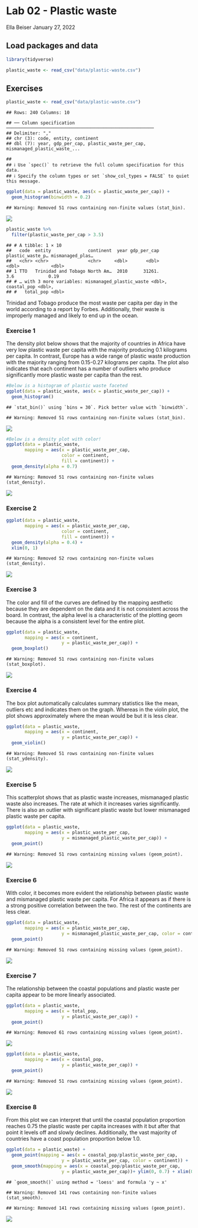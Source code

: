Lab 02 - Plastic waste
================
Ella Beiser
January 27, 2022

## Load packages and data

``` r
library(tidyverse) 
```

``` r
plastic_waste <- read_csv("data/plastic-waste.csv")
```

## Exercises

``` r
plastic_waste <- read_csv("data/plastic-waste.csv")
```

    ## Rows: 240 Columns: 10

    ## ── Column specification ────────────────────────────────────────────────────────
    ## Delimiter: ","
    ## chr (3): code, entity, continent
    ## dbl (7): year, gdp_per_cap, plastic_waste_per_cap, mismanaged_plastic_waste_...

    ## 
    ## ℹ Use `spec()` to retrieve the full column specification for this data.
    ## ℹ Specify the column types or set `show_col_types = FALSE` to quiet this message.

``` r
ggplot(data = plastic_waste, aes(x = plastic_waste_per_cap)) +
  geom_histogram(binwidth = 0.2)
```

    ## Warning: Removed 51 rows containing non-finite values (stat_bin).

![](lab-02_files/figure-gfm/unnamed-chunk-1-1.png)<!-- -->

``` r
plastic_waste %>%
  filter(plastic_waste_per_cap > 3.5)
```

    ## # A tibble: 1 × 10
    ##   code  entity              continent  year gdp_per_cap plastic_waste_p… mismanaged_plas…
    ##   <chr> <chr>               <chr>     <dbl>       <dbl>            <dbl>            <dbl>
    ## 1 TTO   Trinidad and Tobago North Am…  2010      31261.              3.6             0.19
    ## # … with 3 more variables: mismanaged_plastic_waste <dbl>, coastal_pop <dbl>,
    ## #   total_pop <dbl>

Trinidad and Tobago produce the most waste per capita per day in the
world according to a report by Forbes. Additionally, their waste is
improperly managed and likely to end up in the ocean.

### Exercise 1

The density plot below shows that the majority of countries in Africa
have very low plastic waste per capita with the majority producing 0.1
kilograms per capita. In contrast, Europe has a wide range of plastic
waste production with the majority ranging from 0.15-0.27 kilograms per
capita. The plot also indicates that each continent has a number of
outliers who produce significantly more plastic waste per capita than
the rest.

``` r
#Below is a histogram of plastic waste faceted
ggplot(data = plastic_waste, aes(x = plastic_waste_per_cap)) +
  geom_histogram()
```

    ## `stat_bin()` using `bins = 30`. Pick better value with `binwidth`.

    ## Warning: Removed 51 rows containing non-finite values (stat_bin).

![](lab-02_files/figure-gfm/plastic-waste-continent-1.png)<!-- -->

``` r
#Below is a density plot with color!
ggplot(data = plastic_waste, 
       mapping = aes(x = plastic_waste_per_cap, 
                     color = continent, 
                     fill = continent)) +
  geom_density(alpha = 0.7)
```

    ## Warning: Removed 51 rows containing non-finite values (stat_density).

![](lab-02_files/figure-gfm/plastic-waste-continent-2.png)<!-- -->

### Exercise 2

``` r
ggplot(data = plastic_waste, 
       mapping = aes(x = plastic_waste_per_cap, 
                     color = continent, 
                     fill = continent)) +
  geom_density(alpha = 0.4) +
  xlim(0, 1)
```

    ## Warning: Removed 52 rows containing non-finite values (stat_density).

![](lab-02_files/figure-gfm/plastic-waste-density-1.png)<!-- -->

### Exercise 3

The color and fill of the curves are defined by the mapping aesthetic
because they are dependent on the data and it is not consistent across
the board. In contrast, the alpha level is a characteristic of the
plotting geom because the alpha is a consistent level for the entire
plot.

``` r
ggplot(data = plastic_waste, 
       mapping = aes(x = continent, 
                     y = plastic_waste_per_cap)) +
  geom_boxplot()
```

    ## Warning: Removed 51 rows containing non-finite values (stat_boxplot).

![](lab-02_files/figure-gfm/unnamed-chunk-2-1.png)<!-- -->

### Exercise 4

The box plot automatically calculates summary statistics like the mean,
outliers etc and indicates them on the graph. Whereas in the violin
plot, the plot shows approximately where the mean would be but it is
less clear.

``` r
ggplot(data = plastic_waste, 
       mapping = aes(x = continent, 
                     y = plastic_waste_per_cap)) +
  geom_violin()
```

    ## Warning: Removed 51 rows containing non-finite values (stat_ydensity).

![](lab-02_files/figure-gfm/plastic-waste-violin-1.png)<!-- -->

### Exercise 5

This scatterplot shows that as plastic waste increases, mismanaged
plastic waste also increases. The rate at which it increases varies
significantly. There is also an outlier with significant plastic waste
but lower mismanaged plastic waste per capita.

``` r
ggplot(data = plastic_waste, 
       mapping = aes(x = plastic_waste_per_cap, 
                     y = mismanaged_plastic_waste_per_cap)) +
  geom_point()
```

    ## Warning: Removed 51 rows containing missing values (geom_point).

![](lab-02_files/figure-gfm/plastic-waste-mismanaged-1.png)<!-- -->

### Exercise 6

With color, it becomes more evident the relationship between plastic
waste and mismanaged plastic waste per capita. For Africa it appears as
if there is a strong positive correlation between the two. The rest of
the continents are less clear.

``` r
ggplot(data = plastic_waste, 
       mapping = aes(x = plastic_waste_per_cap, 
                     y = mismanaged_plastic_waste_per_cap, color = continent, fill = continent)) +
  geom_point()
```

    ## Warning: Removed 51 rows containing missing values (geom_point).

![](lab-02_files/figure-gfm/plastic-waste-mismanaged-continent-1.png)<!-- -->

### Exercise 7

The relationship between the coastal populations and plastic waste per
capita appear to be more linearly associated.

``` r
ggplot(data = plastic_waste, 
       mapping = aes(x = total_pop, 
                     y = plastic_waste_per_cap)) +
  geom_point()
```

    ## Warning: Removed 61 rows containing missing values (geom_point).

![](lab-02_files/figure-gfm/plastic-waste-population-total-1.png)<!-- -->

``` r
ggplot(data = plastic_waste, 
       mapping = aes(x = coastal_pop, 
                     y = plastic_waste_per_cap)) +
  geom_point()
```

    ## Warning: Removed 51 rows containing missing values (geom_point).

![](lab-02_files/figure-gfm/plastic-waste-population-coastal-1.png)<!-- -->

### Exercise 8

From this plot we can interpret that until the coastal population
proportion reaches 0.75 the plastic waste per capita increases with it
but after that point it levels off and slowly declines. Additionally,
the vast majority of countries have a coast population proportion below
1.0.

``` r
ggplot(data = plastic_waste) +
  geom_point(mapping = aes(x = coastal_pop/plastic_waste_per_cap, 
                     y = plastic_waste_per_cap, color = continent)) +
  geom_smooth(mapping = aes(x = coastal_pop/plastic_waste_per_cap, 
                     y = plastic_waste_per_cap))+ ylim(0, 0.7) + xlim(0, 2.0e+07) + labs(x = "Coastal population proportion (Coastal / total population)", y="Plastic waste per capita", title = "Plastic waste vs Coastal population proportion", subtitle = "by continent", color = "Continent") 
```

    ## `geom_smooth()` using method = 'loess' and formula 'y ~ x'

    ## Warning: Removed 141 rows containing non-finite values (stat_smooth).

    ## Warning: Removed 141 rows containing missing values (geom_point).

![](lab-02_files/figure-gfm/recreate-viz-1.png)<!-- -->
